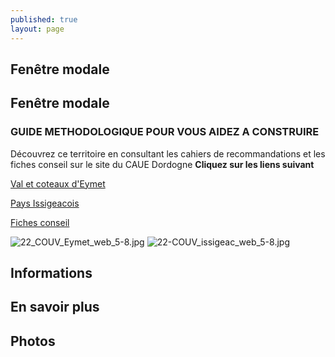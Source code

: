 ```yaml
---
published: true
layout: page
---
```


## Fenêtre modale
## Fenêtre modale
### GUIDE METHODOLOGIQUE POUR VOUS AIDEZ A CONSTRUIRE

Découvrez ce territoire en consultant les cahiers de recommandations et les fiches conseil sur le site du CAUE Dordogne **Cliquez sur les liens suivant**

[Val et coteaux d'Eymet](https://fr.calameo.com/read/004999995e5f8202c8c61)

[Pays Issigeacois](https://fr.calameo.com/read/0049999957c166ee76d22)

[Fiches conseil](http://cauedordogne.com/25-fiches-conseils/)

![22_COUV_Eymet_web_5-8.jpg]({{site.baseurl}}/data/images/22/portrait/22_COUV_Eymet_web_5-8.jpg) ![22-COUV_issigeac_web_5-8.jpg]({{site.baseurl}}/data/images/22/portrait/22-COUV_issigeac_web_5-8.jpg)

## Informations

## En savoir plus

## Photos
